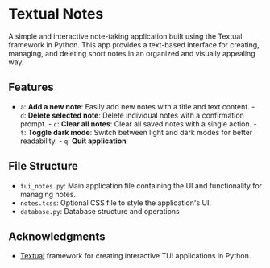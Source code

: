 
# Textual Notes

A simple and interactive note-taking application built using the Textual framework in Python. This app provides a text-based interface for creating, managing, and deleting short notes in an organized and visually appealing way.

## Features


   -   `a`: **Add a new note**: Easily add new notes with a title and text content.
    -   `d`: **Delete selected note**: Delete individual notes with a confirmation prompt.
    -   `c`: **Clear all notes**: Clear all saved notes with a single action.
    -   `t`: **Toggle dark mode**: Switch between light and dark modes for better readability.
    -   `q`: **Quit application**
   
   ## File Structure

-   `tui_notes.py`: Main application file containing the UI and functionality for managing notes.
-   `notes.tcss`: Optional CSS file to style the application's UI.
-  `database.py`: Database structure and operations

## Acknowledgments

-   [Textual](https://github.com/Textualize/textual) framework for creating interactive TUI applications in Python.
